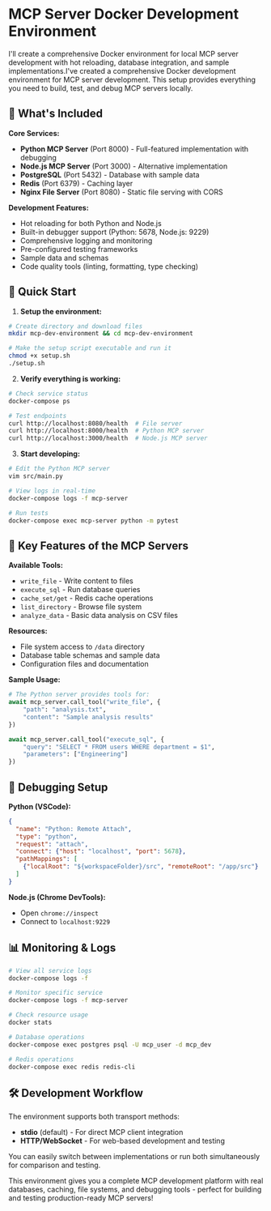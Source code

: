 # MCP Server Docker Development Environment

I'll create a comprehensive Docker environment for local MCP server development with hot reloading, database integration, and sample implementations.I've created a comprehensive Docker development environment for MCP server development. This setup provides everything you need to build, test, and debug MCP servers locally.

## 🎯 **What's Included**

**Core Services:**
- **Python MCP Server** (Port 8000) - Full-featured implementation with debugging
- **Node.js MCP Server** (Port 3000) - Alternative implementation 
- **PostgreSQL** (Port 5432) - Database with sample data
- **Redis** (Port 6379) - Caching layer
- **Nginx File Server** (Port 8080) - Static file serving with CORS

**Development Features:**
- Hot reloading for both Python and Node.js
- Built-in debugger support (Python: 5678, Node.js: 9229)
- Comprehensive logging and monitoring
- Pre-configured testing frameworks
- Sample data and schemas
- Code quality tools (linting, formatting, type checking)

## 🚀 **Quick Start**

1. **Setup the environment:**
```bash
# Create directory and download files
mkdir mcp-dev-environment && cd mcp-dev-environment

# Make the setup script executable and run it
chmod +x setup.sh
./setup.sh
```

2. **Verify everything is working:**
```bash
# Check service status
docker-compose ps

# Test endpoints
curl http://localhost:8080/health  # File server
curl http://localhost:8000/health  # Python MCP server  
curl http://localhost:3000/health  # Node.js MCP server
```

3. **Start developing:**
```bash
# Edit the Python MCP server
vim src/main.py

# View logs in real-time
docker-compose logs -f mcp-server

# Run tests
docker-compose exec mcp-server python -m pytest
```

## 🔧 **Key Features of the MCP Servers**

**Available Tools:**
- `write_file` - Write content to files
- `execute_sql` - Run database queries  
- `cache_set/get` - Redis cache operations
- `list_directory` - Browse file system
- `analyze_data` - Basic data analysis on CSV files

**Resources:**
- File system access to `/data` directory
- Database table schemas and sample data
- Configuration files and documentation

**Sample Usage:**
```python
# The Python server provides tools for:
await mcp_server.call_tool("write_file", {
    "path": "analysis.txt", 
    "content": "Sample analysis results"
})

await mcp_server.call_tool("execute_sql", {
    "query": "SELECT * FROM users WHERE department = $1",
    "parameters": ["Engineering"] 
})
```

## 🐛 **Debugging Setup**

**Python (VSCode):**
```json
{
  "name": "Python: Remote Attach",
  "type": "python", 
  "request": "attach",
  "connect": {"host": "localhost", "port": 5678},
  "pathMappings": [
    {"localRoot": "${workspaceFolder}/src", "remoteRoot": "/app/src"}
  ]
}
```

**Node.js (Chrome DevTools):**
- Open `chrome://inspect`
- Connect to `localhost:9229`

## 📊 **Monitoring & Logs**

```bash
# View all service logs
docker-compose logs -f

# Monitor specific service
docker-compose logs -f mcp-server

# Check resource usage
docker stats

# Database operations
docker-compose exec postgres psql -U mcp_user -d mcp_dev

# Redis operations  
docker-compose exec redis redis-cli
```

## 🛠️ **Development Workflow**

The environment supports both transport methods:
- **stdio** (default) - For direct MCP client integration
- **HTTP/WebSocket** - For web-based development and testing

You can easily switch between implementations or run both simultaneously for comparison and testing.

This environment gives you a complete MCP development platform with real databases, caching, file systems, and debugging tools - perfect for building and testing production-ready MCP servers!